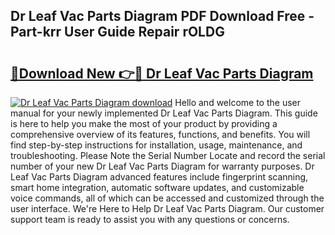 ## Dr Leaf Vac Parts Diagram PDF Download Free - Part-krr User Guide Repair rOLDG

# <h2><a href="http://dfllhk.blite.top/?on=Dr+Leaf+Vac+Parts+Diagram">🔗Download New 👉🔴 Dr Leaf Vac Parts Diagram</a></h2>

[![Dr Leaf Vac Parts Diagram download](https://i.imgur.com/lujVjoI.png)](http://dfllhk.blite.top/?on=Dr+Leaf+Vac+Parts+Diagram)
Hello and welcome to the user manual for your newly implemented Dr Leaf Vac Parts Diagram. This guide is here to help you make the most of your product by providing a comprehensive overview of its features, functions, and benefits. You will find step-by-step instructions for installation, usage, maintenance, and troubleshooting. Please Note the Serial Number Locate and record the serial number of your new Dr Leaf Vac Parts Diagram for warranty purposes. Dr Leaf Vac Parts Diagram advanced features include fingerprint scanning, smart home integration, automatic software updates, and customizable voice commands, all of which can be accessed and customized through the user interface. We're Here to Help Dr Leaf Vac Parts Diagram. Our customer support team is ready to assist you with any questions or concerns.
